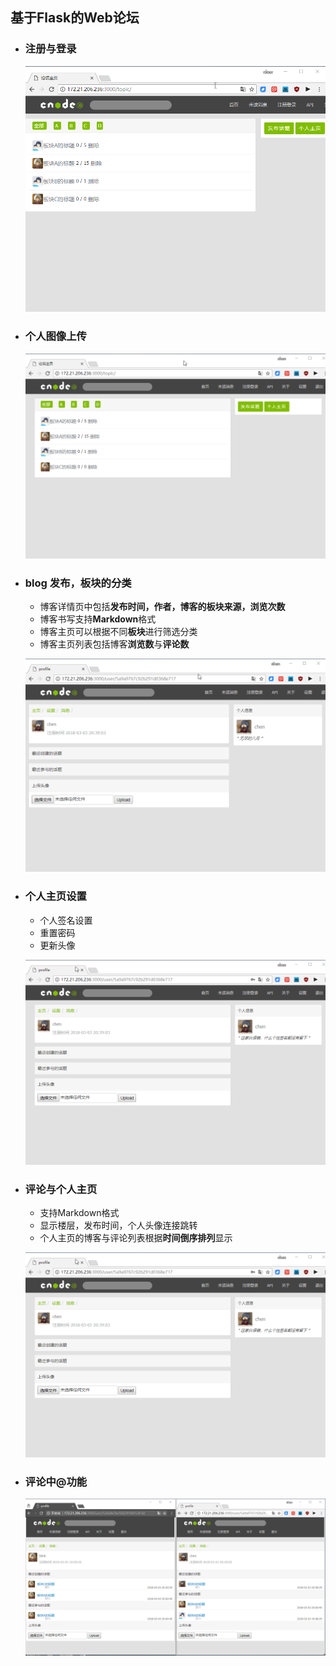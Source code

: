 
## 基于Flask的Web论坛

- ### 注册与登录
    
    ![image](https://github.com/blinkd/Flask_blog/blob/master/readme/register.gif)

- ### 个人图像上传

    ![image](https://github.com/blinkd/Flask_blog/blob/master/readme/upload.gif)

    

- ### blog 发布，板块的分类
     - 博客详情页中包括**发布时间，作者，博客的板块来源，浏览次数**
     - 博客书写支持**Markdown**格式
     - 博客主页可以根据不同**板块**进行筛选分类
     - 博客主页列表包括博客**浏览数**与**评论数**

    ![image](https://github.com/blinkd/Flask_blog/blob/master/readme/blog.gif) 
    
- ### 个人主页设置
    - 个人签名设置
    - 重置密码
    - 更新头像

    ![image](https://github.com/blinkd/Flask_blog/blob/master/readme/profile.gif)
    
 
- ### 评论与个人主页
    - 支持Markdown格式
    - 显示楼层，发布时间，个人头像连接跳转
    - 个人主页的博客与评论列表根据**时间倒序排列**显示

    ![image](https://github.com/blinkd/Flask_blog/blob/master/readme/profile.gif)
    
- ### 评论中@功能

    ![image](https://github.com/blinkd/Flask_blog/blob/master/readme/message.gif)